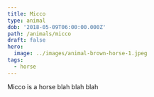 ```yaml
---
title: Micco
type: animal
dob: '2018-05-09T06:00:00.000Z'
path: /animals/micco
draft: false
hero:
  image: ../images/animal-brown-horse-1.jpeg
tags:
  - horse
---
```

Micco is a horse blah blah blah